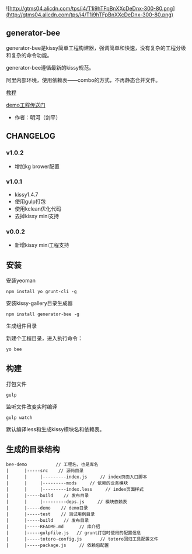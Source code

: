![http://gtms04.alicdn.com/tps/i4/T1i9hTFpBnXXcDeDnx-300-80.png](http://gtms04.alicdn.com/tps/i4/T1i9hTFpBnXXcDeDnx-300-80.png)

## generator-bee

generator-bee是kissy简单工程构建器，强调简单和快速，没有复杂的工程分级和复杂的命令功能。

generator-bee遵循最新的kissy规范。

阿里内部环境，使用依赖表——combo的方式，不再静态合并文件。

[教程](http://gallery.kissyui.com/guide/generator-bee%E4%BD%BF%E7%94%A8%E6%95%99%E7%A8%8B.html)

[demo工程传送门](https://github.com/minghe/bee-demo)

* 作者：明河（剑平）

## CHANGELOG

### v1.0.2

* 增加kg brower配置

### v1.0.1

* kissy1.4.7
* 使用gulp打包
* 使用kclean优化代码
* 去掉kissy mini支持

### v0.0.2

* 新增kissy mini工程支持

## 安装

安装yeoman

    npm install yo grunt-cli -g

安装kissy-gallery目录生成器

    npm install generator-bee -g

生成组件目录

新建个工程目录，进入执行命令：

    yo bee


## 构建

打包文件

    gulp

监听文件改变实时编译

    gulp watch

默认编译less和生成kissy模块名和依赖表。

## 生成的目录结构

    bee-demo           // 工程名，也是库名
    |      |-----src    // 源码目录
    |      |     |---------index.js     // index页面入口脚本
    |      |     |---------mods     // 依赖的业务模块
    |      |     |---------index.less     // index页面样式
    |      |-----build    // 发布目录
    |      |     |---------deps.js     // 模块依赖表
    |      |-----demo    // demo目录
    |      |-----test    // 测试用例目录
    |      |-----build    // 发布目录
    |      |-----README.md      // 库介绍
    |      |-----gulpfile.js   // grunt打包时使用的配置信息
    |      |-----totoro-config.js       // totoro回归工具配置文件
    |      |-----package.js     // 依赖包配置
